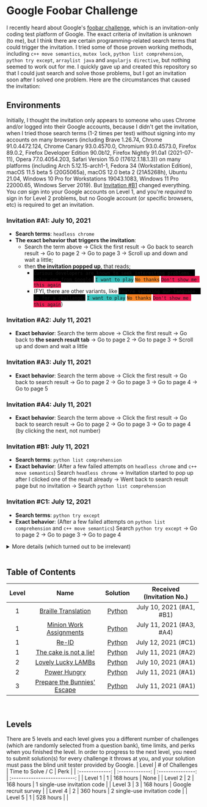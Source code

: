 # Google Foobar Challenge
I recently heard about Google's [foobar challenge](https://foobar.withgoogle.com/), which is an invitation-only coding test platform of Google. The exact criteria of invitation is unknown (to me), but I think there are certain programming-related search terms that could trigger the invitation. I tried some of those proven working methods, including `c++ move semantics`, `mutex lock`, `python list comprehension`, `python try except`, `arraylist java` and `angularjs directive`, but nothing seemed to work out for me. I quickly gave up and created this repository so that I could just search and solve those problems, but I got an invitation soon after I solved one problem. Here are the circumstances that caused the invitation:
<br>

## Environments
Initially, I thought the invitation only appears to someone who uses Chrome and/or logged into their Google accounts, because I didn't get the invitation, when I tried those search terms (1-2 times per test) without signing into my accounts on many browsers (including Brave 1.26.74, Chrome 91.0.4472.124, Chrome Canary 93.0.4570.0, Chromium 93.0.4573.0, Firefox 89.0.2, Firefox Developer Edition 90.0b12, Firefox Nightly 91.0a1 (2021-07-11), Opera 77.0.4054.203, Safari Version 15.0 (17612.1.18.1.3)) on many platforms (including Arch 5.12.15-arch1-1, Fedora 34 (Workstation Edition), macOS 11.5 beta 5 (20G5065a), macOS 12.0 beta 2 (21A5268h), Ubuntu 21.04, Windows 10 Pro for Workstations 19043.1083, Windows 11 Pro 22000.65, Windows Server 2019). But [Invitation #B1](#invitation-b1-july-11-2021) changed everything. You *can* sign into your Google accounts on Level 1, and you're *required* to sign in for Level 2 problems, but no Google account (or specific browsers, etc) is required to get an invitation.

### Invitation #A1: July 10, 2021
* **Search terms**: `headless chrome`
* **The exact behavior that triggers the invitation**: 
  * Search the term above -> Click the first result -> Go back to search result -> Go to page 2 -> Go to page 3 -> Scroll up and down and wait a little;
  * then **the invitation popped up**, that reads;
    * <span style="background-color: black">`Curious developers are known to seek interesting problems. Solve one from Google?`</span> <span style="background-color: #35BDB8">`I want to play`</span> <span style="background-color: #F48020">`No thanks`</span> <span style="background-color: #EC1B52">`Don't show me this again`</span>
    * (FYI, there are other variants, like <span style="background-color: black">`You're speaking our language. Up for a challange?`</span> <span style="background-color: #35BDB8">`I want to play`</span> <span style="background-color: #F48020">`No thanks`</span> <span style="background-color: #EC1B52">`Don't show me this again`</span>)

### Invitation #A2: July 11, 2021
* **Exact behavior**: Search the term above -> Click the first result -> Go back to **the search result tab** -> Go to page 2 -> Go to page 3 -> Scroll up and down and wait a little

### Invitation #A3: July 11, 2021
* **Exact behavior**: Search the term above -> Click the first result -> Go back to search result -> Go to page 2 -> Go to page 3 -> Go to page 4 -> Go to page 5

### Invitation #A4: July 11, 2021
* **Exact behavior**: Search the term above -> Click the first result -> Go back to search result -> Go to page 2 -> Go to page 3 -> Go to page 4 (by clicking the next, not number)

### Invitation #B1: July 11, 2021
* **Search terms**: `python list comprehension`
* **Exact behavior**: (After a few failed attempts on `headless chrome` and `c++ move semantics`) Search `headless chrome` -> Invitation started to pop up after I clicked one of the result already -> Went back to search result page but no invitation -> Search `python list comprehension`

### Invitation #C1: July 12, 2021
* **Search terms**: `python try except`
* **Exact behavior**: (After a few failed attempts on `python list comprehension` and `c++ move semantics`) Search `python try except` -> Go to page 2 -> Go to page 3 -> Go to page 4

<details>
<summary>More details (which turned out to be irrelevant)</summary>
<br>

### Invitation #A1: July 10, 2021
* **Browser**: Google Chrome 91.0.4471.124 (Official Build) (64-bit)
* **Chrome setting** (non-Incognito mode, logged into one of my Google accounts)
    * **You and Google**: Logged into one of my Google accounts (non-primary), sync enabled (encrypted with sync passphrase)
    * **Cookies and other site data**: Block third-party cookies in Incognito, send a "Do Not Track" request with your browsing traffic
    * **Security**: Enhanced proection, use secure DNS with Google (Public DNS)
    * **Extensions**: uBLock Origin
* **Google account settings**
    * **Web & App Activity**: On, Include Chrome history and activity from sites, apps, and devices that use Google services, Auto-delete off
    * **Location History**: On, Auto-delete off
    * **YouTube History**: On, Include the YouTube videos you watch, Include your searches on YouTube, Auto-delete off
    * **Ad personalization**: On
    * **Advanced Protection Program**: Enrolled
    * **Contact info**: None (other than the email address of this account)
* **Google services tied to this account**: Other than the basic ones (like Gmail, Drive, etc), Google Cloud (trial)
* **OS**: Windows 11 Pro 64 bit (Build 22000.65) (Windows Insider Preview - Dev Channel)

### Invitation #A2: July 11, 2021
* Only the differences (from Invitation #A1) are listed.
* **Google account settings**
    * **Contact info**: Two emails, two phones
* **Google services tied to this account**: Google Cloud (paid), Google Domains, Google Voice
* **Google.com search settings**: Open each selected result in a new browser window

### Invitation #A3: July 11, 2021
* Only the differences (from Invitation #A1) are listed.
* **Google account settings**
  * **Contact info**: Two emails, one phone
* **Google services tied to this account**: Google Fi (this account is not tied with Google Cloud)

### Invitation #A4: July 11, 2021
* Only the differences (from Invitation #A1) are listed.
* **Google account settings**
    * **Web & App Activity**: Auto-delete On (3 Months)
    * **YouTube History**: Paused
    * **Advanced Protection Program**: Not enrolled
    * **Contact info**: Two emails, zero phone

### Invitation #B1: July 11, 2021
* **Browser**: Firefox 89.0.2 (I didn't sign in to any of my Google accounts on this browser, thus no Chrome or Google account related info on this section)
* **OS**: Ubuntu 21.04
### Invitation #C1: July 12, 2021
* **Browser**: Chrome Canary 93.0.4570.0 (Official Build) canary (arm64) (I also didn't sign in on this browser, thus no Chrome or Google account related info on this section)
* **OS**: macOS 12.0 beta 2 (21A5268h)
</details>
<br>

## Table of Contents
| Level |                                                                                                                          Name                                                                                                                          |                                                                                                            Solution                                                                                                            | Received<br>(Invitation No.) |
| :---: | :---------------------------------------------------------------------------------------------------------------------------------------------------------------------------------------------------------------------------------------------------: | :----------------------------------------------------------------------------------------------------------------------------------------------------------------------------------------------------------------------------: | :--------------------------: |
|   1   | [Braille Translation](https://github.com/lcsm29/goog-foobar/blob/main/level1/braille_translation/readme.txt)                                                                                                                                          | [Python](https://github.com/lcsm29/goog-foobar/blob/main/level1/braille_translation/solution.py)                                                                                                                               | July 10, 2021 (#A1, #B1)     |
|   1   | [Minion Work Assignments](https://github.com/lcsm29/goog-foobar/blob/main/level1/minion_work_assignments/readme.txt)                                                                                                                                  | [Python](https://github.com/lcsm29/goog-foobar/blob/main/level1/minion_work_assignments/solution.py)                                                                                                                           | July 11, 2021 (#A3, #A4)     |
|   1   | [Re-ID](https://github.com/lcsm29/goog-foobar/blob/main/level1/re_id/readme.txt)                                                                                                                                                                      | [Python](https://github.com/lcsm29/goog-foobar/blob/main/level1/re_id/solution.py)                                                                                                                                             | July 12, 2021 (#C1)          |
|   1   | [The cake is not a lie!](https://github.com/lcsm29/goog-foobar/blob/main/level1/the_cake_is_not_a_lie/readme.txt)                                                                                                                                     | [Python](https://github.com/lcsm29/goog-foobar/blob/main/level1/the_cake_is_not_a_lie/solution.py)                                                                                                                             | July 11, 2021 (#A2)          |
|   2   | [Lovely Lucky LAMBs](https://github.com/lcsm29/goog-foobar/blob/main/level2/lovely_lucky_lambs/readme.txt)                                                                                                                                            | [Python](https://github.com/lcsm29/goog-foobar/blob/main/level2/lovely_lucky_lambs/solution.py)                                                                                                                                | July 10, 2021 (#A1)          |
|   2   | [Power Hungry](https://github.com/lcsm29/goog-foobar/blob/main/level2/lovely_lucky_lambs/readme.txt)                                                                                                                                                  | [Python](https://github.com/lcsm29/goog-foobar/blob/main/level2/power_hungry/solution.py)                                                                                                                                      | July 11, 2021 (#A1)          |
|   3   | [Prepare the Bunnies' Escape](https://github.com/lcsm29/goog-foobar/blob/main/level3/prepare_the_bunnies_escape/readme.txt)                                                                                                                           | [Python](https://github.com/lcsm29/goog-foobar/blob/main/level3/prepare_the_bunnies_escape/solution.py)                                                                                                                        | July 11, 2021 (#A1)          |
<br>

## Levels
There are 5 levels and each level gives you a different number of challenges (which are randomly selected from a question bank), time limits, and perks when you finished the level. In order to progress to the next level, you need to submit solution(s) for every challenge it throws at you, and your solution must pass the blind unit tester provided by Google.
|      Level      | # of Challenges | Time to Solve / C |             Perk             |
| :-------------: | :-------------: | :---------------: | :--------------------------: |
|     Level 1     |        1        |     168 hours     |             None             |
|     Level 2     |        2        |     168 hours     | 1 single-use invitation code |
|     Level 3     |        3        |     168 hours     |     Google recruit survey    |
|     Level 4     |        2        |     360 hours     | 2 single-use invitation code |
|     Level 5     |        1        |     528 hours     |                              |
